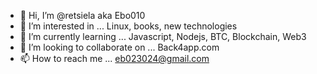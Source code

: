 - 👋 Hi, I’m @retsiela aka Ebo010
- 👀 I’m interested in ... Linux, books, new technologies
- 🌱 I’m currently learning ... Javascript, Nodejs, BTC, Blockchain, Web3
- 💞️ I’m looking to collaborate on ... Back4app.com
- 📫 How to reach me ... eb023024@gmail.com


